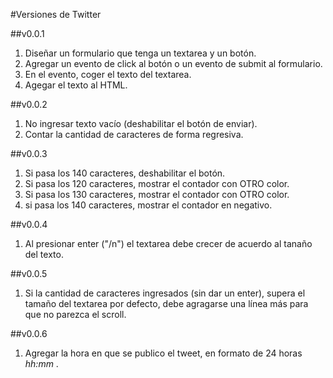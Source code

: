 #Versiones de Twitter

##v0.0.1

1. Diseñar un formulario que tenga un textarea y un botón.
2. Agregar un evento de click al botón o un evento de submit al formulario.
3. En el evento, coger el texto del textarea.
4. Agegar el texto al HTML.

##v0.0.2

1. No ingresar texto vacío (deshabilitar el botón de enviar).
2. Contar la cantidad de caracteres de forma regresiva.

##v0.0.3

1. Si pasa los 140 caracteres, deshabilitar el botón.
2. Si pasa los 120 caracteres, mostrar el contador con OTRO color.
3. Si pasa los 130 caracteres, mostrar el contador con OTRO color.
4. si pasa los 140 caracteres, mostrar el contador en negativo.

##v0.0.4

1. Al presionar enter ("/n") el textarea debe crecer de acuerdo al tanaño del texto.

##v0.0.5

1. Si la cantidad de caracteres ingresados (sin dar un enter), supera el tamaño del textarea por defecto, debe agragarse una línea más para que no parezca el scroll.

##v0.0.6

1. Agregar la hora en que se publico el tweet, en formato de 24 horas _hh:mm_ .
